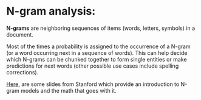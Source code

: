 # N-gram analysis:

**N-grams** are neighboring sequences of items (words, letters, symbols) in a document.

Most of the times a probability is assigned to the occurrence of a N-gram (or a word occurring next in a sequence of words). This can help decide which N-grams can be chunked together to form single entities or make predictions for next words (other possible use cases include spelling corrections).

[Here](https://web.stanford.edu/~jurafsky/slp3/slides/LM_4.pdf), are some slides from Stanford which provide an introduction to N-gram models and the math that goes with it.